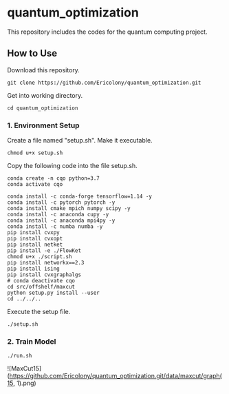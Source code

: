 # quantum_optimization #

This repository includes the codes for the quantum computing project.

## How to Use ##

Download this repository.
```
git clone https://github.com/Ericolony/quantum_optimization.git
```

Get into working directory.
```
cd quantum_optimization
```


### 1. Environment Setup ###
Create a file named "setup.sh". Make it executable.
```
chmod u+x setup.sh
```

Copy the following code into the file setup.sh.
```
conda create -n cqo python=3.7
conda activate cqo

conda install -c conda-forge tensorflow=1.14 -y
conda install -c pytorch pytorch -y
conda install cmake mpich numpy scipy -y
conda install -c anaconda cupy -y
conda install -c anaconda mpi4py -y
conda install -c numba numba -y
pip install cvxpy
pip install cvxopt
pip install netket
pip install -e ./FlowKet
chmod u+x ./script.sh
pip install networkx==2.3
pip install ising
pip install cvxgraphalgs
# conda deactivate cqo
cd src/offshelf/maxcut
python setup.py install --user
cd ../../..
```
Execute the setup file.
```
./setup.sh
```


### 2. Train Model ###

```
./run.sh
```

![MaxCut15](https://github.com/Ericolony/quantum_optimization.git/data/maxcut/graph(15, 1).png)
